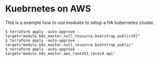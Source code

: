 # Kuebrnetes on AWS

This is a example how to use modules to setup a HA kubernetes cluster.


```
$ terraform apply -auto-approve -target="module.k8s_master.null_resource.bootstrap_public[0]"
$ terraform apply -auto-approve -target="module.k8s_master.null_resource.bootstrap_public"
$ terraform apply -auto-approve -target="module.k8s_master.aws_route53_record.api"
```
